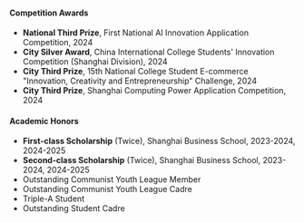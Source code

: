 
#### Competition Awards

- **National Third Prize**, First National AI Innovation Application Competition, 2024
- **City Silver Award**, China International College Students' Innovation Competition (Shanghai Division), 2024
- **City Third Prize**, 15th National College Student E-commerce "Innovation, Creativity and Entrepreneurship" Challenge, 2024
- **City Third Prize**, Shanghai Computing Power Application Competition, 2024

#### Academic Honors

- **First-class Scholarship** (Twice), Shanghai Business School, 2023-2024, 2024-2025
- **Second-class Scholarship** (Twice), Shanghai Business School, 2023-2024, 2024-2025
- Outstanding Communist Youth League Member
- Outstanding Communist Youth League Cadre
- Triple-A Student
- Outstanding Student Cadre

